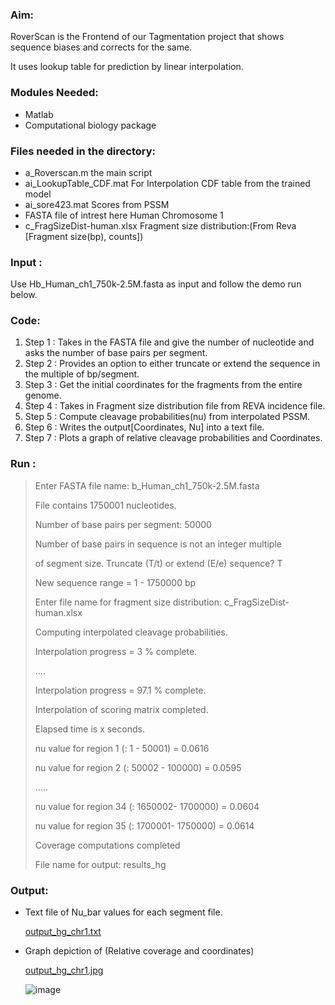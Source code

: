 ### Aim: 
RoverScan is the Frontend of our Tagmentation project that shows sequence biases and corrects for the same.

It uses lookup table for prediction by linear interpolation. 

### Modules Needed: 
* Matlab
* Computational biology package 

### Files needed in the directory:
* a_Roverscan.m the main script
* ai_LookupTable_CDF.mat For Interpolation CDF table from the trained model
* ai_sore423.mat Scores from PSSM
* FASTA file of intrest here Human Chromosome 1 
* c_FragSizeDist-human.xlsx Fragment size distribution:(From Reva [Fragment size(bp), counts])

### Input : 
Use Hb_Human_ch1_750k-2.5M.fasta as input and follow the demo run below.

### Code:
1. Step 1 : Takes in the FASTA file and give the number of nucleotide and asks the number of base pairs per segment.
1. Step 2 : Provides an option to either truncate or extend the sequence in the multiple of bp/segment.
1. Step 3 : Get the initial coordinates for the fragments from the entire genome.
1. Step 4 : Takes in Fragment size distribution file from REVA incidence file.
1. Step 5 : Compute cleavage probabilities(nu) from interpolated PSSM.
1. Step 6 : Writes the output[Coordinates, Nu] into a text file.
1. Step 7 : Plots a graph of relative cleavage probabilities and Coordinates.

### Run : 
> Enter FASTA file name: b_Human_ch1_750k-2.5M.fasta
>
> File contains 1750001 nucleotides.
>
> Number of base pairs per segment: 50000
>
> Number of base pairs in sequence is not an integer multiple
>
> of segment size. Truncate (T/t) or extend (E/e) sequence? T
>
> New sequence range = 1 - 1750000 bp
>
> Enter file name for fragment size distribution: c_FragSizeDist-human.xlsx
>
> Computing interpolated cleavage probabilities.
>
> Interpolation progress = 3 % complete.
>
> ....
>
> Interpolation progress = 97.1 % complete.
>
> Interpolation of scoring matrix completed.
>
> Elapsed time is x seconds.
>
> nu value for region 1 (: 1 - 50001) = 0.0616
>
> nu value for region 2 (: 50002 - 100000) = 0.0595
>
> .....
>
> nu value for region 34 (: 1650002- 1700000) = 0.0604
>
> nu value for region 35 (: 1700001- 1750000) = 0.0614
>
> Coverage computations completed
>
> File name for output: results_hg


### Output: 
* Text file of Nu_bar values for each segment file.

  [output_hg_chr1.txt](https://github.com/Niha002/Release_Tagmentation/blob/main/4_Roverscan_Frontend/output_hg_chr1.txt)

* Graph depiction of (Relative coverage and coordinates)
  
  [output_hg_chr1.jpg](https://github.com/Niha002/Release_Tagmentation/blob/main/4_Roverscan_Frontend/output_hg_chr1.jpg)
  
  ![image](https://user-images.githubusercontent.com/55808380/168904529-84db364d-c6c1-4213-8a98-e762a8c05b48.png)
